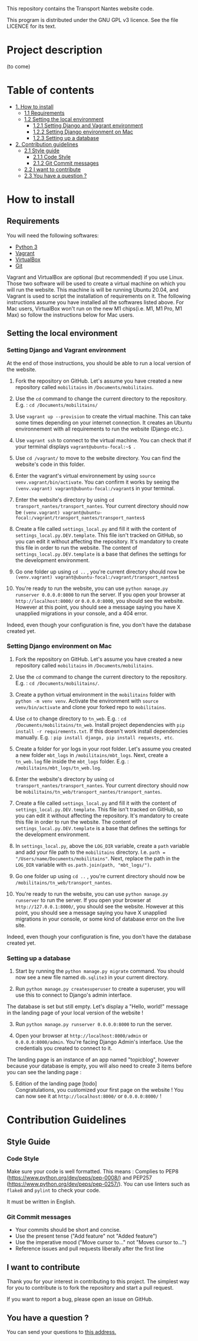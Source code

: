 This repository contains the Transport Nantes website code.

This program is distributed under the GNU GPL v3 licence.  See the file LICENCE for its text.

# Project description

(to come)

# Table of contents
- [1. How to install](#how-to-install)
  - [1.1 Requirements](#requirements)
  - [1.2 Setting the local environment](#setting-the-local-environment)
    - [1.2.1 Setting Django and Vagrant environment](#setting-django-and-vagrant-environment)
    - [1.2.2 Setting Django environment on Mac](#setting-django-environment-on-mac)
    - [1.2.3 Setting up a database](#setting-up-a-database)
- [2. Contribution guidelines](#contribution-guidelines)
  - [2.1 Style guide](#style-guide)
    - [2.1.1 Code Style](#code-style)
    - [2.1.2 Git Commit messages](#git-commit-messages)
  - [2.2 I want to contribute](#i-want-to-contribute)
  - [2.3 You have a question ?](#you-have-a-question)
# How to install
## Requirements
You will need the following softwares:

* [Python 3](https://www.python.org/downloads/)
* [Vagrant](https://www.vagrantup.com/downloads/)
* [VirtualBox](https://www.virtualbox.org/wiki/Downloads)
* [Git](https://git-scm.com/downloads)

Vagrant and VirtualBox are optional (but recommended) if you use Linux.
Those two software will be used to create a virtual machine on which you will run the website. This machine is will be running Ubuntu 20.04, and Vagrant is used to script the installation of requirements on it.
The following instructions assume you have installed all the softwares listed above.
For Mac users, VirtualBox won't run on the new M1 chips(i.e. M1, M1 Pro, M1 Max) so follow the instructions below for Mac users.

## Setting the local environment

### Setting Django and Vagrant environment
At the end of those instructions, you should be able to run a local version of the website.

1. Fork the repository on GitHub.
Let's assume you have created a new repository called `mobilitains` in `/Documents/mobilitains`.

2. Use the `cd` command to change the current directory to the repository. 
E.g. :  `cd /Documents/mobilitains/`

3. Use `vagrant up --provision` to create the virtual machine. This can take some times depending on your internet connection.
It creates an Ubuntu environnement with all requirements to run the website (Django etc.).

4. Use `vagrant ssh` to connect to the virtual machine. You can check that if your terminal displays `vagrant@ubuntu-focal:~$ `.

5. Use `cd /vagrant/` to move to the website directory. You can find the website's code in this folder.

6. Enter the vagrant's virtual environnement by using `source venv.vagrant/bin/activate`. You can confirm it works by seeing the `(venv.vagrant) vagrant@ubuntu-focal:/vagrant$` in your terminal.

7. Enter the website's directory by using `cd transport_nantes/transport_nantes`. Your current directory should now be `(venv.vagrant) vagrant@ubuntu-focal:/vagrant/transport_nantes/transport_nantes$ `

8. Create a file called `settings_local.py` and fill it with the content of `settings_local.py.DEV.template`. This file isn't tracked on GitHub, so you can edit it without affecting the repository. It's mandatory to create this file in order to run the website. The content of `settings_local.py.DEV.template` is a base that defines the settings for the development environment.

9. Go one folder up using `cd ..` , you're current directory should now be `(venv.vagrant) vagrant@ubuntu-focal:/vagrant/transport_nantes$ `

10. You're ready to run the website, you can use `python manage.py runserver 0.0.0.0:8000` to run the server.
If you open your browser at `http://localhost:8000/` or `0.0.0.0:8000`, you should see the website.
However at this point, you should see a message saying you have X unapplied migrations in your console, and a 404 error.


Indeed, even though your configuration is fine, you don't have the database created yet.

### Setting Django environment on Mac
1. Fork the repository on GitHub.
Let's assume you have created a new repository called `mobilitains` in `/Documents/mobilitains`.

2. Use the `cd` command to change the current directory to the repository. 
E.g. :  `cd /Documents/mobilitains/`.

3. Create a python virtual environment in the `mobilitains` folder with `python -m venv venv`.
Activate the environment with `source venv/bin/activate` and clone your forked repo to `mobilitains`.

4. Use `cd` to change directory to `tn_web`. E.g. : `cd /Documents/mobilitains/tn_web`.
Install project dependencies with `pip install -r requirements.txt`. If this doesn't work install dependencies manually.
E.g. : `pip install django, pip install requests, etc`.

5. Create a folder for yor logs in your root folder. Let's assume you created a new folder `mbt_logs` in `/mobilitains/mbt_logs`.
Next, create a `tn_web.log` file inside the `mbt_logs` folder. E.g. : `/mobilitains/mbt_logs/tn_web.log`.

6. Enter the website's directory by using `cd transport_nantes/transport_nantes`. Your current directory should now be `mobilitains/tn_web/transport_nantes/transport_nantes`.

7. Create a file called `settings_local.py` and fill it with the content of `settings_local.py.DEV.template`. This file isn't tracked on GitHub, so you can edit it without affecting the repository. It's mandatory to create this file in order to run the website. The content of `settings_local.py.DEV.template` is a base that defines the settings for the development environment.

8. In `settings_local.py`, above the `LOG_DIR` variable, create a `path` variable and add your file path to the `mobilitains` directory.
I.e. `path = "/Users/name/Documents/mobilitains"`. Next, replace the path in the `LOG_DIR` variable with `os.path.join(path, "mbt_logs/")`.

9. Go one folder up using `cd ..` , you're current directory should now be `/mobilitains/tn_web/transport_nantes`.

10. You're ready to run the website, you can use `python manage.py runserver` to run the server.
If you open your browser at `http://127.0.0.1:8000/`, you should see the website.
However at this point, you should see a message saying you have X unapplied migrations in your console, or some kind of database error on the live site.


Indeed, even though your configuration is fine, you don't have the database created yet.

### Setting up a database

1. Start by running the `python manage.py migrate` command. You should now see a new file named `db.sqlite3` in your current directory.

2. Run `python manage.py createsuperuser` to create a superuser, you will use this to connect to Django's admin interface.

The database is set but still empty. Let's display a "Hello, world!" message in the landing page of your local version of the website !

3. Run `python manage.py runserver 0.0.0.0:8000` to run the server.

4. Open your browser at `http://localhost:8000/admin` or `0.0.0.0:8000/admin`. You're facing Django Admin's interface. Use the credentials you created to connect to it.

The landing page is an instance of an app named "topicblog", however because your database is empty, you will also need to create 3 items before you can see the landing page : 

5. Edition of the landing page 
  [todo]  
Congratulations, you customized your first page on the website ! You can now see it at `http://localhost:8000/` or `0.0.0.0:8000/` ! 

# Contribution Guidelines

## Style Guide

### Code Style

Make sure your code is well formatted.
This means : Complies to PEP8 (https://www.python.org/dev/peps/pep-0008/) and PEP257 (https://www.python.org/dev/peps/pep-0257/).
You can use linters such as `flake8` and `pylint` to check your code.

It must be written in English.

### Git Commit messages

* Your commits should be short and concise.
* Use the present tense ("Add feature" not "Added feature")
* Use the imperative mood ("Move cursor to..." not "Moves cursor to...")
* Reference issues and pull requests liberally after the first line


## I want to contribute

Thank you for your interest in contributing to this project.
The simplest way for you to contribute is to fork the repository and start a pull request.

If you want to report a bug, please open an issue on GitHub.

## You have a question ?

You can send your questions to [this address.](mailto:jevousaide@mobilitains.fr)

